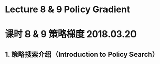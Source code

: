 # Lecture 8 & 9 Policy Gradient

# 课时 8 & 9 策略梯度 2018.03.20

## 1. 策略搜索介绍（Introduction to Policy Search）